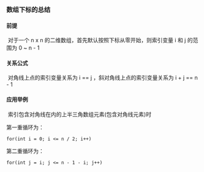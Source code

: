### 数组下标的总结

#### 前提

​	对于一个 n x n 的二维数组，首先默认按照下标从零开始，则索引变量 i 和 j 的范围为 0 ~ n - 1

#### 关系公式

​	对角线上点的索引变量关系为 i  ==  j ，斜对角线上点的索引变量关系为 i  +  j  ==  n - 1 

#### 应用举例

​	索引包含对角线在内的上半三角数组元素(包含对角线元素)时

第一重循环为：

```
for(int i = 0; i <= n / 2; i++)
```

第二重循环为：

```
for(int j = i; j <= n - 1 - i; j++)
```